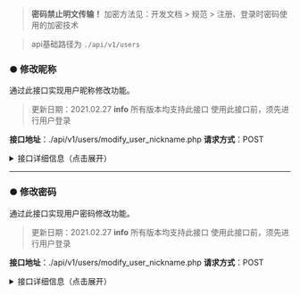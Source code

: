 > **密码禁止明文传输！** 加密方法见：开发文档 > 规范 > 注册、登录时密码使用的加密技术

> api基础路径为 `./api/v1/users`

<!-- ##################################  ################################## -->
### ● 修改昵称

通过此接口实现用户昵称修改功能。

> 更新日期：2021.02.27
> **info** 所有版本均支持此接口
> 使用此接口前，须先进行用户登录

**接口地址**：./api/v1/users/modify_user_nickname.php
**请求方式**：POST

<details>
<summary>接口详细信息（点击展开）</summary>

| 参数名称     | 是否必须 | 类型   | 参数值示例   | 说明     |
| :---------- | :------: | :----- | :----- | :------- |
| key         |    是    | string | ajax | 固定参数，填写`"ajax"` |
| nickname    |    是    | string | 111111 | 用户修改后的新用户名（放在URL参数中） |
| uuid        |    是    | string |  | 用户uuid |

#### 请求示例：

```javascript
// jQuery
$.ajax({
	type: "post",
	url: "./api/v1/users/modify_user_nickname.php?nickname=" + newNickname,
	data: {key: 'ajax', uuid: '用户uuid'},
	dataType: "json",
	success: function (res) {
		if(res){
			if(res.success == true)
				 /* 昵称修改成功 */
			else
				/* 昵称修改失败 */
		}
	},
	error:function (res) {
		// 请求失败回调函数
	}
});
```

**返回格式**：`json`

| 返回参数     | 类型   | 参数值示例   | 说明     |
| :---------- | :----- | :----- | :------- |
| msg         | string | 这是一条消息 | 修改成功/失败时的提示消息 |
| success     | bool   | true | 用于判断用户昵称是否修改成功 |

#### 返回示例：

```javascript
{"msg":"信息","success":true}
```
</details>

<!-- ##################################  ################################## -->

--------------------------------------------------------------------------------

### ● 修改密码

通过此接口实现用户密码修改功能。

> 更新日期：2021.02.27
> **info** 所有版本均支持此接口
> 使用此接口前，须先进行用户登录

**接口地址**：./api/v1/users/modify_user_nickname.php
**请求方式**：POST

<details>
<summary>接口详细信息（点击展开）</summary>

| 参数名称     | 是否必须 | 类型   | 参数值示例   | 说明     |
| :---------- | :------: | :----- | :----- | :------- |
| key         |    是    | string | ajax | 固定参数，填写`"ajax"` |
| uuid        |    是    | string |  | 用户uuid |
| oldPwd      |    是    | string |  | 旧密码（加密后） |
| newPwd      |    是    | string |  | 新密码（加密后） |
| newPwd_Confirm |    是    | string |  | 新密码确认（加密后） |

#### 请求示例：

```javascript
// jQuery
$.ajax({
    type: "post",
    url: "./api/v1/users/modify_user_password.php",
    data: {
        key: 'ajax',
        uuid: '用户uuid',
        oldPwd: Base64.encode(Base64.encode(oldPwd.split('').reverse().join('')).split('').reverse().join('')),
        newPwd: Base64.encode(Base64.encode(newPwd.split('').reverse().join('')).split('').reverse().join('')),
        newPwd_Confirm: Base64.encode(Base64.encode(newPwd_Confirm.split('').reverse().join('')).split('').reverse().join('')),
    },
    dataType: "json",
    success: function (res) {
        if(res){
            if(res.success == true)
                /* 密码修改成功 */
            else
                /* 密码修改失败 */
        }
    },
    error:function (res) {
        // 请求失败回调函数
    }
});
```

**返回格式**：`json`

| 返回参数     | 类型   | 参数值示例   | 说明     |
| :---------- | :----- | :----- | :------- |
| msg          | string | 这是一条消息 | 修改成功/失败时的提示消息 |
| success     | bool   | true | 用于判断用户密码是否修改成功 |

#### 返回示例：

```javascript
{"msg":"信息","success":true}
```
</details>